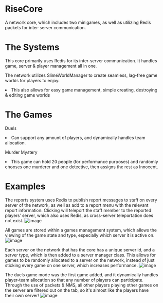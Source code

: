 # RiseCore
A network core, which includes two minigames, as well as utilizing Redis packets for inter-server communication.

# The Systems
This core primarily uses Redis for its inter-server communication. It handles game, server & player management all in one.

The network utilizes SlimeWorldManager to create seamless, lag-free game worlds for players to enjoy.
<li>This also allows for easy game management, simple creating, destroying & editing game worlds</li>

# The Games
Duels
<li>Can support any amount of players, and dynamically handles team allocation.</li>

Murder Mystery
<li>This game can hold 20 people (for performance purposes) and randomly chooses one murderer and one detective, then assigns the rest as Innocent.</li>

# Examples
The reports system uses Redis to publish report messages to staff on every server of the network, as well as add to a report menu with the relevant report information.
Clicking will teleport the staff member to the reported players' server, which also uses Redis, as cross-server teleportation does not exist.
![image](https://github.com/RiseMC-Network/RiseCore/assets/58112436/fb59cab6-e7a1-4ec2-962d-3e48eb842b8b)

All games are stored within a games management system, which allows the viewing of the game state and type, especially which server it is active on.
![image](https://github.com/RiseMC-Network/RiseCore/assets/58112436/a7753fa1-c610-4558-8047-17d65e3335f1)

Each server on the network that has the core has a unique server id, and a server type, which is then added to a server manager class.
This allows for games to be randomly allocated to a server on the network, instead of just sticking every game on one server, which increases performance.
![image](https://github.com/RiseMC-Network/RiseCore/assets/58112436/8a95d185-8557-4501-806b-979647163a47)

The duels game mode was the first game added, and it dynamically handles player-team allocation so that any number of players can participate.
Through the use of packets & NMS, all other players playing other games on the server are filtered out on the tab, so it's almost like the players have their own server!
![image](https://github.com/RiseMC-Network/RiseCore/assets/58112436/8d27c040-c0f3-41d5-80ba-0b9c27f60210)


